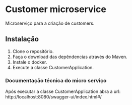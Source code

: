 # Customer microservice

Microserviço para a criação de customers.

## Instalação

1. Clone o repositório.
2. Faça o download das depêndencias através do Maven.
3. Instale o docker.
4. Execute a classe CustomerApplication.

### Documentação técnica do micro serviço

Após executar a classe CustomerApplication abra a url: http://localhost:8080/swagger-ui/index.html#/




